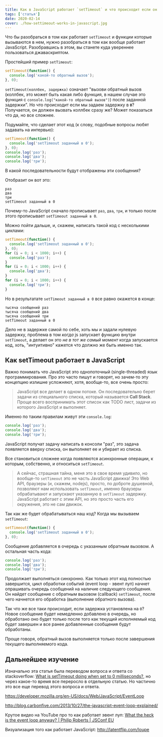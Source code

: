 ```yaml
---
title: Как в JavaScript работает `setTimeout` и что происходит если он установлен на 0?
tags: ['статья']
date: 2020-02-14
cover: ./how-settimeout-works-in-javascript.jpg
---
```


Что бы разобраться в том как работает `setTimeout` и функции которые вызываются в нем, нужно разобраться в том как вообще работает JavaScript. Разобравшись в этом, вы станете куда увереннее пользоваться джаваскриптом.

Простейший пример `setTimeout`:

```javascript
setTimeout(function() {
  console.log('какой-то обратный вызов');
}, 0);
```

`setTimeout(коллбек, задержка)` означает "вызови обратный вызов (коллбек, это может быть какая либо функция, в нашем случае это функция с `console.log("какой-то обратный вызов")`) после заданной задержки". Но что происходит если мы задаем задержку в **`0`**? Получается, он должен вызвать коллбек сразу же? Может показаться что да, но все сложнее.

Подумайте, что сделает этот код (к слову, подобные вопросы любят задавать на интервью):

```javascript
setTimeout(function() {
  console.log('setTimeout заданный в 0');
}, 0);
console.log('раз');
console.log('два');
console.log('три');
```

В какой последовательности будут отображены эти сообщения?

Отобразит он вот это:

```
раз
два
три
setTimeout заданный в 0
```

Почему-то JavaScript сначало прописывает `раз`, `два`, `три`, и только после этого прописывает `setTimeout заданный в 0`.

Можно пойти дальше, и, скажем, написать такой код с несколькими циклами:

```javascript
setTimeout(function() {
  console.log('setTimeout заданный в 0');
}, 0);
for (i = 0; i < 1000; i++) {
  console.log('раз');
}
for (i = 0; i < 1000; i++) {
  console.log('два');
}
for (i = 0; i < 1000; i++) {
  console.log('три');
}
```

Но в результатате `setTimeout заданный в 0` все равно окажется в конце:

```
тысяча сообщений раз
тысяча сообщений два
тысяча сообщений три
setTimeout заданный в 0
```

Дело не в задержке самой по себе, хоть мы и задали нулевую задержку, проблема в том _когда_ js запускает функцию внутри `setTimeout`, а делает он это _не в тот же самый момент_ когда запускается код, хоть, "интуитивно" кажется что должно же быть именно так.

## Как setTimeout работает в JavaScript

Важно понимать что JavaScript это однопоточный (single-threaded) язык программирования. Про это часто пишут и говорят, но зачем-то эту концепцию излишне усложняют, хотя, вообще-то, все очень просто:

> JavaScript все делает в одном потоке. Он последовательно берет задачи из специального списка, который называется **Call Stack**. Проще всего воспринимать этот список как TODO лист, задачи из которого JavaScript и выполняет.

Именно по таким правилам живут эти `console.log`:

```javascript
console.log('раз');
console.log('два');
console.log('три');
```

JavaScript получат задачу написать в консоли "раз", это задача появляется вверху списка, он выполняет ее и убирает из списка.

Все становиться сложнее когда появляются асинхронные операции, к которым, собственно, и относиться `setTimeout`.

> А сейчас, страшная тайна, меня это в свое время удивило, но вообще-то `setTimeout` это не часть JavaScript движка! Это Web API, браузеры (и, скажем, nodejs), просто, по доброте душевной, позволяют нам использовать `setTimeout`, именно браузеры обрабатывают и запускают указанную в `setTimeout` задержку. JavaScript работает c этим API, но это просто часть его окружения, это не сам движок.

Так как же будет обрабатываться наш код? Когда мы вызываем `setTimeout`:

```javascript
setTimeout(function() {
  console.log('setTimeout заданный в 0');
}, 0);
```

Сообщение добавляется в очередь с указанным обратным вызовом. А остальная часть кода:

```javascript
console.log('раз');
console.log('два');
console.log('три');
```

Продолжает выполняться синхронно. Как только этот код полностью завершится, цикл обработки событий (event loop - эвент луп) начнет опрашивать очередь сообщений на наличие следующего сообщения. Он найдет сообщение с обратным вызовом (callback) `setTimeout`, после чего начнется его обработка (выполнение обратного вызова).

Так что же все таки происходит, если задержка установлена ​​на `0`? Новое сообщение будет немедленно добавлено в очередь, но обработано оно будет только после того как текущий исполняемый код будет завершен и все ранее добавленные сообщения будут обработаны.

Проще говоря, обратный вызов выполняется только после завершения текущего выполняемого кода.

## Дальнейшее изучение

Изначально эта статья была переводом вопроса и ответа со stackoverflow: [What is setTimeout doing when set to 0 milliseconds?](https://stackoverflow.com/questions/33955650/what-is-settimeout-doing-when-set-to-0-milliseconds), но через какое-то время все переросло в отдельную статью. Но частично это все еще перевод этого вопроса и ответа.

https://developer.mozilla.org/en-US/docs/Web/JavaScript/EventLoop

http://blog.carbonfive.com/2013/10/27/the-javascript-event-loop-explained/

Крутое видео на YouTube про то как работает эвент луп: [What the heck is the event loop anyway? | Philip Roberts | JSConf EU](https://www.youtube.com/watch?v=8aGhZQkoFbQ)

Визуализация того как работает JavaScript: http://latentflip.com/loupe
